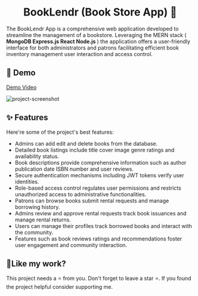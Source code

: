 <h1 align="center" id="title">BookLendr (Book Store App) 📙</h1>

<p id="description">The BookLendr App is a comprehensive web application developed to streamline the management of a bookstore. Leveraging the MERN stack (<strong> MongoDB Express.js React Node.js </strong>) the application offers a user-friendly interface for both administrators and patrons facilitating efficient book inventory management user interaction and access control.</p>

<h2>🚀 Demo</h2>

[Demo Video](https://drive.google.com/file/d/1mF1QEYOjLM8iLOajVfKTZ3zAFUzfQoOq/view?usp=sharing)


<img src="https://i.imgur.com/OpwVFj3.jpeg" alt="project-screenshot">

  
  
<h2>✨ Features</h2>

Here're some of the project's best features:

*   Admins can add edit and delete books from the database.
*   Detailed book listings include title cover image genre ratings and availability status.
*   Book descriptions provide comprehensive information such as author publication date ISBN number and user reviews.
*   Secure authentication mechanisms including JWT tokens verify user identities.
*   Role-based access control regulates user permissions and restricts unauthorized access to administrative functionalities.
*   Patrons can browse books submit rental requests and manage borrowing history.
*   Admins review and approve rental requests track book issuances and manage rental returns.
*   Users can manage their profiles track borrowed books and interact with the community.
*   Features such as book reviews ratings and recommendations foster user engagement and community interaction.

<h2>💖Like my work?</h2>

This project needs a ⭐️ from you. Don't forget to leave a star ⭐️. If you found the project helpful consider supporting me.
